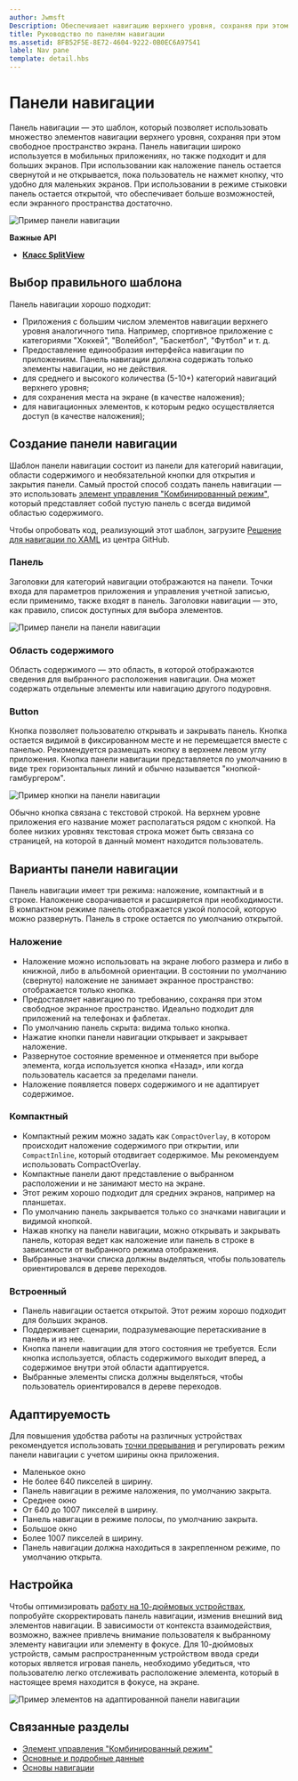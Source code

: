 ```yaml
---
author: Jwmsft
Description: Обеспечивает навигацию верхнего уровня, сохраняя при этом пространство экрана.
title: Руководство по панелям навигации
ms.assetid: 8FB52F5E-8E72-4604-9222-0B0EC6A97541
label: Nav pane
template: detail.hbs
---
```


Панели навигации
=============================================================================================
Панель навигации — это шаблон, который позволяет использовать множество элементов навигации верхнего уровня, сохраняя при этом свободное пространство экрана. Панель навигации широко используется в мобильных приложениях, но также подходит и для больших экранов. При использовании как наложение панель остается свернутой и не открывается, пока пользователь не нажмет кнопку, что удобно для маленьких экранов. При использовании в режиме стыковки панель остается открытой, что обеспечивает больше возможностей, если экранного пространства достаточно.

![Пример панели навигации](images/navHero.png)

<span class="sidebar_heading" style="font-weight: bold;">Важные API</span>

-   [**Класс SplitView**](https://msdn.microsoft.com/library/windows/apps/dn864360)

## <span id="Is_this_the_right_pattern_"></span><span id="is_this_the_right_pattern_"></span><span id="IS_THIS_THE_RIGHT_PATTERN_"></span>Выбор правильного шаблона

Панель навигации хорошо подходит:

-   Приложения с большим числом элементов навигации верхнего уровня аналогичного типа. Например, спортивное приложение с категориями "Хоккей", "Волейбол", "Баскетбол", "Футбол" и т. д.
-   Предоставление единообразия интерфейса навигации по приложениям. Панель навигации должна содержать только элементы навигации, но не действия.
-   для среднего и высокого количества (5-10+) категорий навигаций верхнего уровня;
-   для сохранения места на экране (в качестве наложения);
-   для навигационных элементов, к которым редко осуществляется доступ (в качестве наложения);

## <span id="Building_a_nav_pane"></span><span id="building_a_nav_pane"></span><span id="BUILDING_A_NAV_PANE"></span>Создание панели навигации

Шаблон панели навигации состоит из панели для категорий навигации, области содержимого и необязательной кнопки для открытия и закрытия панели. Самый простой способ создать панель навигации — это использовать [элемент управления "Комбинированный режим"](split-view.md), который представляет собой пустую панель с всегда видимой областью содержимого.

Чтобы опробовать код, реализующий этот шаблон, загрузите [Решение для навигации по XAML](https://github.com/Microsoft/Windows-universal-samples/tree/master/Samples/XamlNavigation) из центра GitHub.



### <span id="Pane"></span><span id="pane"></span><span id="PANE"></span>Панель

Заголовки для категорий навигации отображаются на панели. Точки входа для параметров приложения и управления учетной записью, если применимо, также входят в панель. Заголовки навигации — это, как правило, список доступных для выбора элементов.

![Пример панели на панели навигации](images/nav_pane_expanded.png)

### <span id="Content_area"></span><span id="content_area"></span><span id="CONTENT_AREA"></span>Область содержимого

Область содержимого — это область, в которой отображаются сведения для выбранного расположения навигации. Она может содержать отдельные элементы или навигацию другого подуровня.

### <span id="Button"></span><span id="button"></span><span id="BUTTON"></span>Button

Кнопка позволяет пользователю открывать и закрывать панель. Кнопка остается видимой в фиксированном месте и не перемещается вместе с панелью. Рекомендуется размещать кнопку в верхнем левом углу приложения. Кнопка панели навигации представляется по умолчанию в виде трех горизонтальных линий и обычно называется "кнопкой-гамбургером".

![Пример кнопки на панели навигации](images/nav_button.png)

Обычно кнопка связана с текстовой строкой. На верхнем уровне приложения его название может располагаться рядом с кнопкой. На более низких уровнях текстовая строка может быть связана со страницей, на которой в данный момент находится пользователь.

## <span id="Nav_pane_variations"></span><span id="nav_pane_variations"></span><span id="NAV_PANE_VARIATIONS"></span>Варианты панели навигации

Панель навигации имеет три режима: наложение, компактный и в строке. Наложение сворачивается и расширяется при необходимости. В компактном режиме панель отображается узкой полосой, которую можно развернуть. Панель в строке остается по умолчанию открытой.

### <span id="Overlay"></span><span id="overlay"></span><span id="OVERLAY"></span>Наложение

-   Наложение можно использовать на экране любого размера и либо в книжной, либо в альбомной ориентации. В состоянии по умолчанию (свернуто) наложение не занимает экранное пространство: отображается только кнопка.
-   Предоставляет навигацию по требованию, сохраняя при этом свободное экранное пространство. Идеально подходит для приложений на телефонах и фаблетах.
-   По умолчанию панель скрыта: видима только кнопка.
-   Нажатие кнопки панели навигации открывает и закрывает наложение.
-   Развернутое состояние временное и отменяется при выборе элемента, когда используется кнопка «Назад», или когда пользователь касается за пределами панели.
-   Наложение появляется поверх содержимого и не адаптирует содержимое.

### <span id="Compact"></span><span id="compact"></span><span id="COMPACT"></span>Компактный

-   Компактный режим можно задать как `CompactOverlay`, в котором происходит наложение содержимого при открытии, или `CompactInline`, который отодвигает содержимое. Мы рекомендуем использовать CompactOverlay.
-   Компактные панели дают представление о выбранном расположении и не занимают место на экране.
-   Этот режим хорошо подходит для средних экранов, например на планшетах.
-   По умолчанию панель закрывается только со значками навигации и видимой кнопкой.
-   Нажав кнопку на панели навигации, можно открывать и закрывать панель, которая ведет как наложение или панель в строке в зависимости от выбранного режима отображения.
-   Выбранные значки списка должны выделяться, чтобы пользователь ориентировался в дереве переходов.

### <span id="Inline"></span><span id="inline"></span><span id="INLINE"></span>Встроенный

-   Панель навигации остается открытой. Этот режим хорошо подходит для больших экранов.
-   Поддерживает сценарии, подразумевающие перетаскивание в панель и из нее.
-   Кнопка панели навигации для этого состояния не требуется. Если кнопка используется, область содержимого выходит вперед, а содержимое внутри этой области адаптируется.
-   Выбранные элементы списка должны выделяться, чтобы пользователь ориентировался в дереве переходов.

## <span id="Adaptability"></span><span id="adaptability"></span><span id="ADAPTABILITY"></span>Адаптируемость

Для повышения удобства работы на различных устройствах рекомендуется использовать [точки прерывания](../layout/screen-sizes-and-breakpoints-for-responsive-design.md) и регулировать режим панели навигации с учетом ширины окна приложения.
-   Маленькое окно
   -   Не более 640 пикселей в ширину.
   -   Панель навигации в режиме наложения, по умолчанию закрыта.
-   Среднее окно
   -   От 640 до 1007 пикселей в ширину.
   -   Панель навигации в режиме полосы, по умолчанию закрыта.
-   Большое окно
   -   Более 1007 пикселей в ширину.
   -   Панель навигации должна находиться в закрепленном режиме, по умолчанию открыта.

## <span id="Tailoring"></span><span id="tailoring"></span><span id="TAILORING"></span>Настройка

Чтобы оптимизировать [работу на 10-дюймовых устройствах](http://go.microsoft.com/fwlink/?LinkId=760736), попробуйте скорректировать панель навигации, изменив внешний вид элементов навигации. В зависимости от контекста взаимодействия, возможно, важнее привлечь внимание пользователя к выбранному элементу навигации или элементу в фокусе. Для 10-дюймовых устройств, самым распространенным устройством ввода среди которых является игровая панель, необходимо убедиться, что пользователю легко отслеживать расположение элемента, который в настоящее время находится в фокусе, на экране.

![Пример элементов на адаптированной панели навигации](images/nav_item_states.png)

## <span id="related_topics"></span>Связанные разделы

* [Элемент управления "Комбинированный режим"](split-view.md)
* [Основные и подробные данные](master-details.md)
* [Основы навигации](https://msdn.microsoft.com/library/windows/apps/dn958438)
 

 


<!--HONumber=May16_HO2-->


